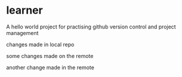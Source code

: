 # learner
A hello world project for practising github version control and project management

changes made in local repo

some changes made on the remote

another change made in the remote
